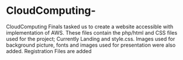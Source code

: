 # CloudComputing-
CloudComputing Finals tasked us to create a website accessible with implementation of AWS.
These files contain the php/html and CSS files used for the project; Currently Landing and style.css. Images used for background picture, fonts and images used for presentation were also added.
Registration Files are added 
